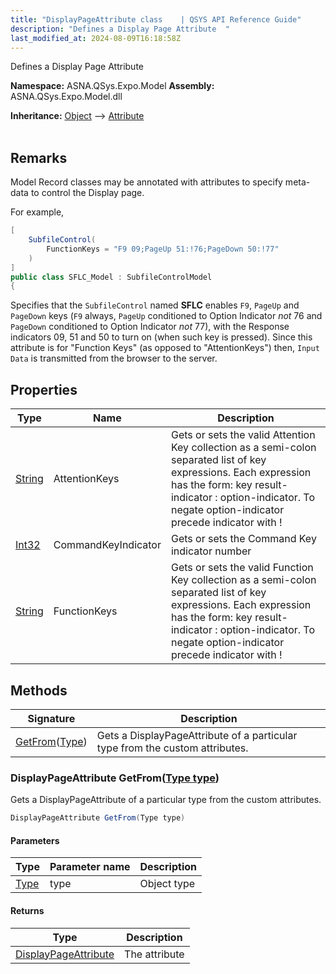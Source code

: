 ```yaml
---
title: "DisplayPageAttribute class    | QSYS API Reference Guide"
description: "Defines a Display Page Attribute  "
last_modified_at: 2024-08-09T16:18:58Z
---
```


Defines a Display Page Attribute 

**Namespace:** ASNA.QSys.Expo.Model
**Assembly:** ASNA.QSys.Expo.Model.dll

**Inheritance:** [Object](https://docs.microsoft.com/en-us/dotnet/api/system.object) --> [Attribute](https://docs.microsoft.com/en-us/dotnet/api/system.attribute)
<br>
<br>

## Remarks

Model Record classes may be annotated with attributes to specify meta-data to control the Display page.

For example,


```cs
[
    SubfileControl(
        FunctionKeys = "F9 09;PageUp 51:!76;PageDown 50:!77"
    )
]
public class SFLC_Model : SubfileControlModel
{
```

Specifies that the `SubfileControl` named **SFLC** enables `F9`, `PageUp` and `PageDown` keys (`F9` always, `PageUp` conditioned to Option Indicator *not* 76 and `PageDown` conditioned to Option Indicator *not* 77), with the Response indicators 09, 51 and 50 to turn on (when such key is pressed). Since this attribute is for "Function Keys" (as opposed to "AttentionKeys") then, `Input Data` is transmitted from the browser to the server.


## Properties

| Type | Name | Description
| --- | --- | --- 
| [String](https://learn.microsoft.com/en-us/dotnet/api/system.string?view=net-8.0) | AttentionKeys | Gets or sets the valid Attention Key collection as a semi-colon separated list of key expressions. Each expression has the form: key result-indicator : option-indicator. To negate option-indicator precede indicator with ! |
| [Int32](https://learn.microsoft.com/en-us/dotnet/csharp/language-reference/builtin-types/integral-numeric-types) | CommandKeyIndicator | Gets or sets the Command Key indicator number |
| [String](https://learn.microsoft.com/en-us/dotnet/api/system.string?view=net-8.0) | FunctionKeys | Gets or sets the valid Function Key collection as a semi-colon separated list of key expressions. Each expression has the form: key result-indicator : option-indicator. To negate option-indicator precede indicator with ! |

## Methods

| Signature | Description |
| --- | --- |
| [GetFrom](#displaypageattribute-getfromtype-type)([Type](https://docs.microsoft.com/en-us/dotnet/api/system.type)) | Gets a DisplayPageAttribute of a particular type from the custom attributes.

### DisplayPageAttribute GetFrom([Type type](https://docs.microsoft.com/en-us/dotnet/api/system.type))

Gets a DisplayPageAttribute of a particular type from the custom attributes.

```cs
DisplayPageAttribute GetFrom(Type type)
```

#### Parameters

| Type | Parameter name | Description
| --- | --- | ---
| [Type](https://docs.microsoft.com/en-us/dotnet/api/system.type) | type | Object type

#### Returns

| Type | Description
| --- | ---
| [DisplayPageAttribute](/reference/expo/qsys-expo-model/display-page-attribute.html) | The attribute

